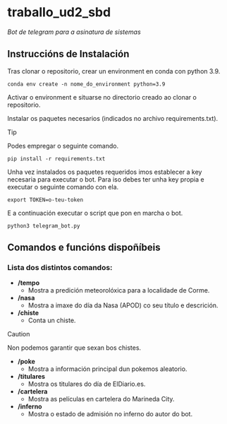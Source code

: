 # traballo_ud2_sbd
_Bot de telegram para a asinatura de sistemas_ 

## Instruccións de Instalación
Tras clonar o repositorio, crear un environment en conda con python 3.9.

```
conda env create -n nome_do_environment python=3.9
```

Activar o environment e situarse no directorio creado ao clonar o repositorio.

Instalar os paquetes necesarios (indicados no archivo requirements.txt).

> [!TIP]
> Podes empregar o seguinte comando.

```
pip install -r requirements.txt
```

Unha vez instalados os paquetes requeridos imos establecer a key necesaria para executar o bot. Para iso debes ter unha key propia e executar o seguinte comando con ela.

```
export TOKEN=o-teu-token
```

E a continuación executar o script que pon en marcha o bot.

```
python3 telegram_bot.py
```

## Comandos e funcións dispoñíbeis

### Lista dos distintos comandos:

- **/tempo**
    - Mostra a predición meteorolóxica para a localidade de Corme.
- **/nasa**
    - Mostra a imaxe do día da Nasa (APOD) co seu título e descrición.
- **/chiste**
    - Conta un chiste.
> [!CAUTION]
> Non podemos garantir que sexan bos chistes.
- **/poke**
    - Mostra a información principal dun pokemos aleatorio.
- **/titulares**
    - Mostra os titulares do día de ElDiario.es.
- **/cartelera**
    - Mostra as películas en cartelera do Marineda City. 
- **/inferno**
    - Mostra o estado de admisión no inferno do autor do bot. 